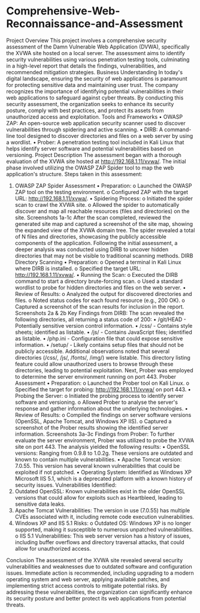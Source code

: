 # Comprehensive-Web-Reconnaissance-and-Assessment
 Project Overview
This project involves a comprehensive security assessment of the Damn Vulnerable Web Application (DVWA), specifically the XVWA site hosted on a local server. The assessment aims to identify security vulnerabilities using various penetration testing tools, culminating in a high-level report that details the findings, vulnerabilities, and recommended mitigation strategies.
Business Understanding
In today's digital landscape, ensuring the security of web applications is paramount for protecting sensitive data and maintaining user trust. The company recognizes the importance of identifying potential vulnerabilities in their web applications to safeguard against cyber threats. By conducting this security assessment, the organization seeks to enhance its security posture, comply with best practices, and protect its assets from unauthorized access and exploitation.
Tools and Frameworks
•	OWASP ZAP: An open-source web application security scanner used to discover vulnerabilities through spidering and active scanning.
•	DIRB: A command-line tool designed to discover directories and files on a web server by using a wordlist.
•	Prober: A penetration testing tool included in Kali Linux that helps identify server software and potential vulnerabilities based on versioning.
Project Description
The assessment began with a thorough evaluation of the XVWA site hosted at http://192.168.1.11/xvwa/. The initial phase involved utilizing the OWASP ZAP Spider tool to map the web application's structure. 
Steps taken in this assessment:
1. OWASP ZAP Spider Assessment
•	Preparation:
o	Launched the OWASP ZAP tool on the testing environment.
o	Configured ZAP with the target URL: http://192.168.1.11/xvwa/.
•	Spidering Process:
o	Initiated the spider scan to crawl the XVWA site.
o	Allowed the spider to automatically discover and map all reachable resources (files and directories) on the site.
Screenshots 1a-1c
After the scan completed, reviewed the generated site map and captured a screenshot of the site map, showing the expanded view of the XVWA domain tree. The spider revealed a total of N files and directories, showcasing the publicly accessible components of the application.
Following the initial assessment, a deeper analysis was conducted using DIRB to uncover hidden directories that may not be visible to traditional scanning methods. 
 DIRB Directory Scanning
•	Preparation:
o	Opened a terminal in Kali Linux where DIRB is installed.
o	Specified the target URL: http://192.168.1.11/xvwa/.
•	Running the Scan:
o	Executed the DIRB command to start a directory brute-forcing scan.
o	Used a standard wordlist to probe for hidden directories and files on the web server.
•	Review of Results:
o	Analyzed the output for discovered directories and files.
o	Noted status codes for each found resource (e.g., 200 OK).
o	Captured a screenshot of the scan results for inclusion in the report.
Screenshots 2a & 2b
Key Findings from DIRB:
The scan revealed the following directories, all returning a status code of 200:
•	/git/HEAD - Potentially sensitive version control information.
•	/css/ - Contains style sheets; identified as listable.
•	/js/ - Contains JavaScript files; identified as listable.
•	/php.ini - Configuration file that could expose sensitive information.
•	/setup/ - Likely contains setup files that should not be publicly accessible.
Additional observations noted that several directories (/css/, /js/, /fonts/, /img/) were listable. This directory listing feature could allow unauthorized users to browse through these directories, leading to potential exploitation.
Next, Prober was employed to determine the server environment running on port 443. 
Prober Assessment
•	Preparation:
o	Launched the Prober tool on Kali Linux.
o	Specified the target for probing: http://192.168.1.11/xvwa/ on port 443.
•	Probing the Server:
o	Initiated the probing process to identify server software and versioning.
o	Allowed Prober to analyse the server's response and gather information about the underlying technologies.
•	Review of Results:
o	Compiled the findings on server software versions (OpenSSL, Apache Tomcat, and Windows XP IIS).
o	Captured a screenshot of the Prober results showing the identified server information.
Screenshots 3a-3c
Findings from Prober:
To further evaluate the server environment, Prober was utilized to probe the XVWA site on port 443. The analysis yielded the following results:
•	OpenSSL versions: Ranging from 0.9.8 to 1.0.2g. These versions are outdated and known to contain multiple vulnerabilities.
•	Apache Tomcat version: 7.0.55. This version has several known vulnerabilities that could be exploited if not patched.
•	Operating System: Identified as Windows XP Microsoft IIS 5.1, which is a deprecated platform with a known history of security issues.
Vulnerabilities Identified:
1.	Outdated OpenSSL: Known vulnerabilities exist in the older OpenSSL versions that could allow for exploits such as Heartbleed, leading to sensitive data leaks.
2.	Apache Tomcat Vulnerabilities: The version in use (7.0.55) has multiple CVEs associated with it, including remote code execution vulnerabilities.
3.	Windows XP and IIS 5.1 Risks:
o	Outdated OS: Windows XP is no longer supported, making it susceptible to numerous unpatched vulnerabilities.
o	IIS 5.1 Vulnerabilities: This web server version has a history of issues, including buffer overflows and directory traversal attacks, that could allow for unauthorized access.

Conclusion
The assessment of the XVWA site revealed several security vulnerabilities and weaknesses due to outdated software and configuration issues. Immediate action is recommended, including upgrading to a modern operating system and web server, applying available patches, and implementing strict access controls to mitigate potential risks. By addressing these vulnerabilities, the organization can significantly enhance its security posture and better protect its web applications from potential threats.


